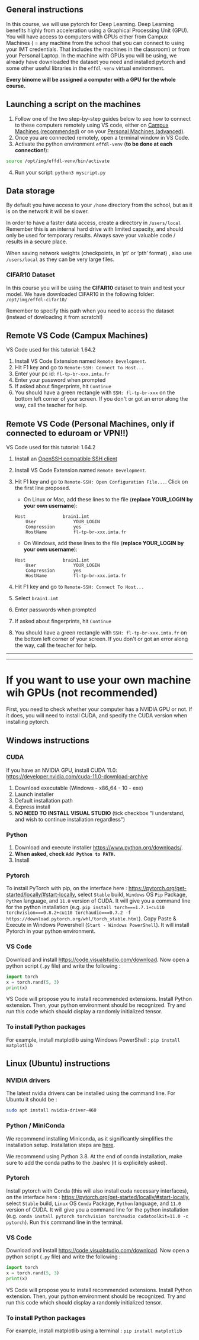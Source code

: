 
## General instructions
In this course, we will use pytorch for Deep Learning. Deep Learning benefits highly from acceleration using a Graphical Processing Unit (GPU). You will have access to computers with GPUs either from Campux Machines ( = any machine from the school that you can connect to using your IMT credentials. That includes the machines in the classroom) or from your Personal Laptop. In the machine with GPUs you will be using, we already have downloaded the dataset you need and installed pytorch and some other useful libraries in the ``effdl-venv`` virtual environment.

**Every binome will be assigned a computer with a GPU for the whole course.**

## Launching a script on the machines
1. Follow one of the two step-by-step guides below to see how to connect to these computers remotely using VS code, either on [Campux Machines (recommended)](#remote-vs-code-campux-machines) or on your [Personal Machines (advanced)](#remote-vs-code-personal-machines). 
2. Once you are connected remotely, open a terminal window in VS Code.
3. Activate the python environment ``effdl-venv`` (**to be done at each connection!**):
```bash
source /opt/img/effdl-venv/bin/activate
```
4. Run your script: `python3 myscript.py`

## Data storage 
By default you have access to your `/home` directory from the school, but as it is on the network it will be slower. 

In order to have a faster data access, create a directory in `/users/local` 
Remember this is an internal hard drive with limited capacity, and should only be used for temporary results. Always save your valuable code / results in a secure place. 

When saving network weights (checkpoints, in ‘pt’ or ‘pth’ format) , also use `/users/local` as they can be very large files. 

### CIFAR10 Dataset
In this course you will be using the **CIFAR10** dataset to train and test your model. We have downloaded CIFAR10 in the following folder: `/opt/img/effdl-cifar10/`

Remember to specify this path when you need to access the dataset (instead of dowloading it from scratch!)


## Remote VS Code (Campux Machines)
VS Code used for this tutorial: 1.64.2

1. Install VS Code Extension named `Remote Development`.
2. Hit F1 key and go to `Remote-SSH: Connect To Host...`
3. Enter your pc id: `fl-tp-br-xxx.imta.fr`
4. Enter your password when prompted
5. If asked about fingerprints, hit `Continue`
6. You should have a green rectangle with `SSH: fl-tp-br-xxx` on the bottom left corner of your screen. If you don't or got an error along the way, call the teacher for help.

## Remote VS Code (Personal Machines, only if connected to eduroam or VPN!!)
VS Code used for this tutorial: 1.64.2

1. Install an [OpenSSH compatible SSH client](https://code.visualstudio.com/docs/remote/troubleshooting#_installing-a-supported-ssh-client)
2. Install VS Code Extension named `Remote Development`.
3. Hit F1 key and go to `Remote-SSH: Open Configuration File...`. Click on the first line proposed.
    - On Linux or Mac, add these lines to the file (**replace YOUR_LOGIN by your own username**): 
    ```
    Host              brain1.imt
        User              YOUR_LOGIN
        Compression       yes
        HostName          fl-tp-br-xxx.imta.fr
   
    ```

    - On Windows, add these lines to the file (**replace YOUR_LOGIN by your own username**):

    ```
    Host              brain1.imt
        User              YOUR_LOGIN
        Compression       yes
        HostName          fl-tp-br-xxx.imta.fr

    ```
4. Hit F1 key and go to `Remote-SSH: Connect To Host...`
5. Select `brain1.imt`
6. Enter passwords when prompted
7. If asked about fingerprints, hit `Continue`
8. You should have a green rectangle with `SSH: fl-tp-br-xxx.imta.fr` on the bottom left corner of your screen. If you don't or got an error along the way, call the teacher for help.


***

***

# If you want to use your own machine wih GPUs (not recommended)

First, you need to check whether your computer has a NVIDIA GPU or not. If it does, you will need to install CUDA, and specify the CUDA version when installing pytorch. 

## Windows instructions
### CUDA
If you have an NVIDIA GPU, install CUDA 11.0:
https://developer.nvidia.com/cuda-11.0-download-archive


1. Download executable (Windows - x86_64 - 10 - exe)
2. Launch installer
3. Default installation path
4. Express install
5. **NO NEED TO INSTALL VISUAL STUDIO** (tick checkbox "I understand, and wish to continue installation regardless")

### Python
1. Download and execute installer https://www.python.org/downloads/.
2. **When asked, check `Add Python to PATH`.**
3. Install

### Pytorch
To install PyTorch with pip, on the interface here : https://pytorch.org/get-started/locally/#start-locally, select `Stable` build, `Windows` OS `Pip` Package, `Python` language, and `11.0` version of CUDA. It will give you a command line for the python installation (e.g. `pip install torch===1.7.1+cu110 torchvision===0.8.2+cu110 torchaudio===0.7.2 -f https://download.pytorch.org/whl/torch_stable.html`). Copy Paste & Execute in Windows Powershell (`Start - Windows PowerShell`). It will install Pytorch in your python environment.

### VS Code
Download and install https://code.visualstudio.com/download.
Now open a python script (`.py` file) and write the following :
```python
import torch
x = torch.rand(5, 3)
print(x)
```
VS Code will propose you to install recommended extensions. Install Python extension.
Then, your python environment should be recognized.
Try and run this code which should display a randomly initialized tensor.

### To install Python packages
For example, install matplotlib using Windows PowerShell : `pip install matplotlib`

## Linux (Ubuntu) instructions

### NVIDIA drivers

The latest nvidia drivers can be installed using the command line. For Ubuntu it should be :
```bash
sudo apt install nvidia-driver-460
```

### Python / MiniConda
We recommend installing Miniconda, as it significantly simplifies the installation setup. 
Installation steps are [here](https://conda.io/projects/conda/en/latest/user-guide/install/linux.html).

We recommend using Python 3.8. At the end of conda installation, make sure to add the conda paths to the .bashrc (it is explicitely asked). 

### Pytorch
Install pytorch with Conda (this will also install cuda necessary interfaces), on the interface here : https://pytorch.org/get-started/locally/#start-locally, select `Stable` build, `Linux` OS `Conda` Package, `Python` language, and `11.0` version of CUDA. It will give you a command line for the python installation (e.g. `conda install pytorch torchvision torchaudio cudatoolkit=11.0 -c pytorch`). Run this command line in the terminal.

### VS Code
Download and install https://code.visualstudio.com/download.
Now open a python script (`.py` file) and write the following :
```python
import torch
x = torch.rand(5, 3)
print(x)
```
VS Code will propose you to install recommended extensions. Install Python extension.
Then, your python environment should be recognized.
Try and run this code which should display a randomly initialized tensor.

### To install Python packages
For example, install matplotlib using a terminal : `pip install matplotlib`

